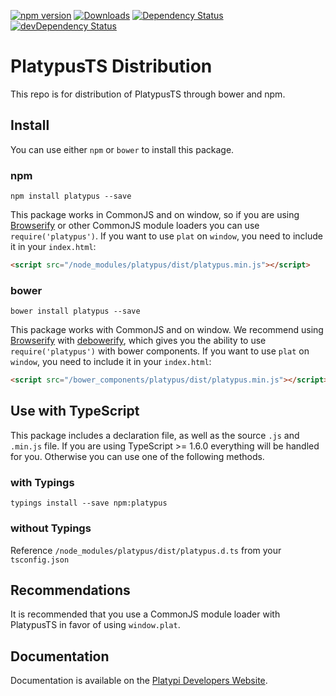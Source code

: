 [![npm version](https://badge.fury.io/js/platypus.svg)](http://badge.fury.io/js/platypus)
[![Downloads](http://img.shields.io/npm/dm/platypus.svg)](https://npmjs.org/package/platypus)
[![Dependency Status](https://david-dm.org/Platypi/platypusts.svg)](https://david-dm.org/Platypi/platypusts)
[![devDependency Status](https://david-dm.org/Platypi/platypusts/dev-status.svg)](https://david-dm.org/Platypi/platypusts#info=devDependencies)

PlatypusTS Distribution
==============

This repo is for distribution of PlatypusTS through bower and npm.

## Install

You can use either `npm` or `bower` to install this package.

### npm

```shell
npm install platypus --save
```

This package works in CommonJS and on window, so if you are using
[Browserify](https://github.com/substack/node-browserify) or other CommonJS
module loaders you can use `require('platypus')`. If you want to use `plat` on
`window`, you need to include it in your `index.html`:

```html
<script src="/node_modules/platypus/dist/platypus.min.js"></script>
```

### bower

```
bower install platypus --save
```

This package works with CommonJS and on window. We recommend using  [Browserify](https://github.com/substack/node-browserify)
with [debowerify](https://github.com/eugeneware/debowerify), which gives you the ability to use `require('platypus')` with bower components.
If you want to use `plat` on `window`, you need to include it in your `index.html`:

```html
<script src="/bower_components/platypus/dist/platypus.min.js"></script>
```

## Use with TypeScript

This package includes a declaration file, as well as the source `.js` and `.min.js` file. If you are
using TypeScript >= 1.6.0 everything will be handled for you. Otherwise you can use one of the following
methods.

### with Typings

```shell
typings install --save npm:platypus
```

### without Typings

Reference `/node_modules/platypus/dist/platypus.d.ts` from your `tsconfig.json`

## Recommendations

It is recommended that you use a CommonJS module loader with PlatypusTS in favor of
using `window.plat`.

## Documentation

Documentation is available on the [Platypi Developers Website](http://platypusts.com/).
